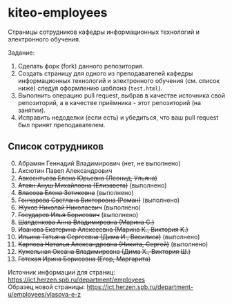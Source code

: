# kiteo-employees
Страницы сотрудников кафедры информационных технологий и электронного обучения. 

Задание:
1. Сделать форк (fork) данного репозитория. 
2. Создать страницу для одного из преподавателей кафедры информационных технологий и электронного обучения (см. список ниже) следуя оформлению шаблона (```test.html```).
3. Выполнить операцию pull request, выбрав в качестве источника свой репозиторий, а в качестве приёмника - этот репозиторий (на занятии).
4. Исправить недоделки (если есть) и убедиться, что ваш pull request был принят преподавателем.

## Список сотрудников

0. Абрамян Геннадий Владимирович (нет, не выполнено)
1. Аксютин Павел Александрович
2. ~~Авксентьева Елена Юрьевна (Леонид, Ульяна)~~
3. ~~Атаян Ануш Михайловна (Елизавета)~~ (выполнено)
4. ~~Власова Елена Зотиковна~~ (выполнено)
5. ~~Гончарова Светлана Викторовна (Роман)~~ (выполнено)
6. ~~Жуков Николай Николаевич~~ (выполнено)
7. ~~Государев Илья Борисович~~ (выполнено)
8. ~~Шалденкова Анна Владимировна (Марина С.)~~
9. ~~Иванова Екатерина Алексеевна (Марина К., Виктория К.)~~
10. ~~Ильина Татьяна Сергеевна (Дима И., Василиса)~~ (выполнено)
11. ~~Карпова Наталья Александровна (Никита, Сергей)~~ (выполнено)
12. ~~Кужельная Оксана Владимировна (Дима Х., Виктория Ш.)~~
13. ~~Готская Ирина Борисовна (Егор, Маргарита)~~

Источник информации для страниц: https://ict.herzen.spb.ru/department/employees  
Образец новой страницы: https://ict.herzen.spb.ru/department-u/employees/vlasova-e-z


